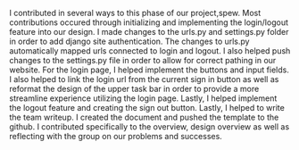 I contributed in several ways to this phase of our project,spew. Most contributions occured through initializing and implementing the login/logout feature into our design. I made changes to the urls.py and settings.py folder in order to add django site authentication. The changes to urls.py automatically mapped urls connected to login and logout. I also helped push changes to the settings.py file in order to allow for correct pathing in our website. 
For the login page, I helped implement the buttons and input fields. I also helped to link the login url from the current sign in button as well as reformat the design of the upper task bar in order to provide a more streamline experience utilizing the login page. Lastly, I helped implement the logout feature and creating the sign out button. 
Lastly, I helped to write the team writeup. I created the document and pushed the template to the github. I contributed specifically to the overview, design overview as well as reflecting with the group on our problems and successes.